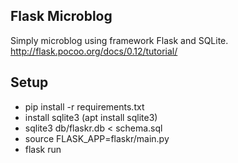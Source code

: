 ## Flask Microblog
Simply microblog using framework Flask and SQLite.
http://flask.pocoo.org/docs/0.12/tutorial/

## Setup
* pip install -r requirements.txt
* install sqlite3 (apt install sqlite3)
* sqlite3 db/flaskr.db < schema.sql
* source FLASK_APP=flaskr/main.py
* flask run
